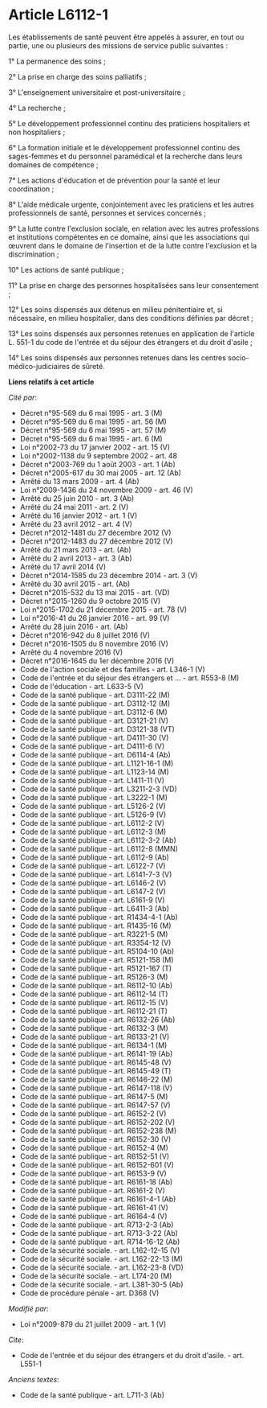 # Article L6112-1

Les établissements de santé peuvent être appelés à assurer, en tout ou partie, une ou plusieurs des missions de service
public suivantes : 

1° La permanence des soins ; 

2° La prise en charge des soins palliatifs ; 

3° L'enseignement universitaire et post-universitaire ; 

4° La recherche ; 

5° Le développement professionnel continu des praticiens hospitaliers et non hospitaliers ; 

6° La formation initiale et le développement professionnel continu des sages-femmes et du personnel paramédical et la
recherche dans leurs domaines de compétence ; 

7° Les actions d'éducation et de prévention pour la santé et leur coordination ; 

8° L'aide médicale urgente, conjointement avec les praticiens et les autres professionnels de santé, personnes et services
concernés ; 

9° La lutte contre l'exclusion sociale, en relation avec les autres professions et institutions compétentes en ce domaine,
ainsi que les associations qui œuvrent dans le domaine de l'insertion et de la lutte contre l'exclusion et la
discrimination ; 

10° Les actions de santé publique ; 

11° La prise en charge des personnes hospitalisées sans leur consentement ; 

12° Les soins dispensés aux détenus en milieu pénitentiaire et, si nécessaire, en milieu hospitalier, dans des conditions
définies par décret ; 

13° Les soins dispensés aux personnes retenues en application de l'article L. 551-1 du code de l'entrée et du séjour des
étrangers et du droit d'asile ; 

14° Les soins dispensés aux personnes retenues dans les centres socio-médico-judiciaires de sûreté.

**Liens relatifs à cet article**

_Cité par_:

  - Décret n°95-569 du 6 mai 1995 - art. 3 (M)
  - Décret n°95-569 du 6 mai 1995 - art. 56 (M)
  - Décret n°95-569 du 6 mai 1995 - art. 57 (M)
  - Décret n°95-569 du 6 mai 1995 - art. 6 (M)
  - Loi n°2002-73 du 17 janvier 2002 - art. 15 (V)
  - Loi n°2002-1138 du 9 septembre 2002 - art. 48
  - Décret n°2003-769 du 1 août 2003 - art. 1 (Ab)
  - Décret n°2005-617 du 30 mai 2005 - art. 12 (Ab)
  - Arrêté du 13 mars 2009 - art. 4 (Ab)
  - Loi n°2009-1436 du 24 novembre 2009 - art. 46 (V)
  - Arrêté du 25 juin 2010 - art. 3 (Ab)
  - Arrêté du 24 mai 2011 - art. 2 (V)
  - Arrêté du 16 janvier 2012 - art. 1 (V)
  - Arrêté du 23 avril 2012 - art. 4 (V)
  - Décret n°2012-1481 du 27 décembre 2012 (V)
  - Décret n°2012-1483 du 27 décembre 2012 (V)
  - Arrêté du 21 mars 2013 - art. (Ab)
  - Arrêté du 2 avril 2013 - art. 3 (Ab)
  - Arrêté du 17 avril 2014 (V)
  - Décret n°2014-1585 du 23 décembre 2014 - art. 3 (V)
  - Arrêté du 30 avril 2015 - art. (Ab)
  - Décret n°2015-532 du 13 mai 2015 - art. (VD)
  - Décret n°2015-1260 du 9 octobre 2015 (V)
  - Loi n°2015-1702 du 21 décembre 2015 - art. 78 (V)
  - Loi n°2016-41 du 26 janvier 2016 - art. 99 (V)
  - Arrêté du 28 juin 2016 - art. (Ab)
  - Décret n°2016-942 du 8 juillet 2016 (V)
  - Décret n°2016-1505 du 8 novembre 2016 (V)
  - Arrêté du 4 novembre 2016 (V)
  - Décret n°2016-1645 du 1er décembre 2016 (V)
  - Code de l'action sociale et des familles - art. L346-1 (V)
  - Code de l'entrée et du séjour des étrangers et ... - art. R553-8 (M)
  - Code de l'éducation - art. L633-5 (V)
  - Code de la santé publique - art. D3111-22 (M)
  - Code de la santé publique - art. D3112-12 (M)
  - Code de la santé publique - art. D3112-6 (M)
  - Code de la santé publique - art. D3121-21 (V)
  - Code de la santé publique - art. D3121-38 (VT)
  - Code de la santé publique - art. D4111-30 (V)
  - Code de la santé publique - art. D4111-6 (V)
  - Code de la santé publique - art. D6114-4 (Ab)
  - Code de la santé publique - art. L1121-16-1 (M)
  - Code de la santé publique - art. L1123-14 (M)
  - Code de la santé publique - art. L1411-11 (V)
  - Code de la santé publique - art. L3211-2-3 (VD)
  - Code de la santé publique - art. L3222-1 (M)
  - Code de la santé publique - art. L5126-2 (V)
  - Code de la santé publique - art. L5126-9 (V)
  - Code de la santé publique - art. L6112-2 (V)
  - Code de la santé publique - art. L6112-3 (M)
  - Code de la santé publique - art. L6112-3-2 (Ab)
  - Code de la santé publique - art. L6112-8 (MMN)
  - Code de la santé publique - art. L6112-9 (Ab)
  - Code de la santé publique - art. L6122-7 (V)
  - Code de la santé publique - art. L6141-7-3 (V)
  - Code de la santé publique - art. L6146-2 (V)
  - Code de la santé publique - art. L6147-2 (V)
  - Code de la santé publique - art. L6161-9 (V)
  - Code de la santé publique - art. L6411-3 (Ab)
  - Code de la santé publique - art. R1434-4-1 (Ab)
  - Code de la santé publique - art. R1435-16 (M)
  - Code de la santé publique - art. R3221-5 (M)
  - Code de la santé publique - art. R3354-12 (V)
  - Code de la santé publique - art. R5104-10 (Ab)
  - Code de la santé publique - art. R5121-158 (M)
  - Code de la santé publique - art. R5121-167 (T)
  - Code de la santé publique - art. R5126-3 (M)
  - Code de la santé publique - art. R6112-10 (Ab)
  - Code de la santé publique - art. R6112-14 (T)
  - Code de la santé publique - art. R6112-15 (V)
  - Code de la santé publique - art. R6112-21 (T)
  - Code de la santé publique - art. R6132-26 (Ab)
  - Code de la santé publique - art. R6132-3 (M)
  - Code de la santé publique - art. R6133-21 (V)
  - Code de la santé publique - art. R6134-1 (M)
  - Code de la santé publique - art. R6141-19 (Ab)
  - Code de la santé publique - art. R6145-48 (V)
  - Code de la santé publique - art. R6145-49 (T)
  - Code de la santé publique - art. R6146-22 (M)
  - Code de la santé publique - art. R6147-118 (V)
  - Code de la santé publique - art. R6147-5 (M)
  - Code de la santé publique - art. R6147-57 (V)
  - Code de la santé publique - art. R6152-2 (V)
  - Code de la santé publique - art. R6152-202 (V)
  - Code de la santé publique - art. R6152-238 (M)
  - Code de la santé publique - art. R6152-30 (V)
  - Code de la santé publique - art. R6152-4 (M)
  - Code de la santé publique - art. R6152-51 (V)
  - Code de la santé publique - art. R6152-601 (V)
  - Code de la santé publique - art. R6153-9 (V)
  - Code de la santé publique - art. R6161-18 (Ab)
  - Code de la santé publique - art. R6161-2 (V)
  - Code de la santé publique - art. R6161-4-1 (Ab)
  - Code de la santé publique - art. R6161-41 (V)
  - Code de la santé publique - art. R6164-4 (V)
  - Code de la santé publique - art. R713-2-3 (Ab)
  - Code de la santé publique - art. R713-3-22 (Ab)
  - Code de la santé publique - art. R714-16-12 (Ab)
  - Code de la sécurité sociale. - art. L162-12-15 (V)
  - Code de la sécurité sociale. - art. L162-22-13 (M)
  - Code de la sécurité sociale. - art. L162-23-8 (VD)
  - Code de la sécurité sociale. - art. L174-20 (M)
  - Code de la sécurité sociale. - art. L381-30-5 (Ab)
  - Code de procédure pénale - art. D368 (V)

_Modifié par_:

  - Loi n°2009-879 du 21 juillet 2009 - art. 1 (V)

_Cite_:

  - Code de l'entrée et du séjour des étrangers et du droit d'asile. - art. L551-1

_Anciens textes_:

  - Code de la santé publique - art. L711-3 (Ab)
